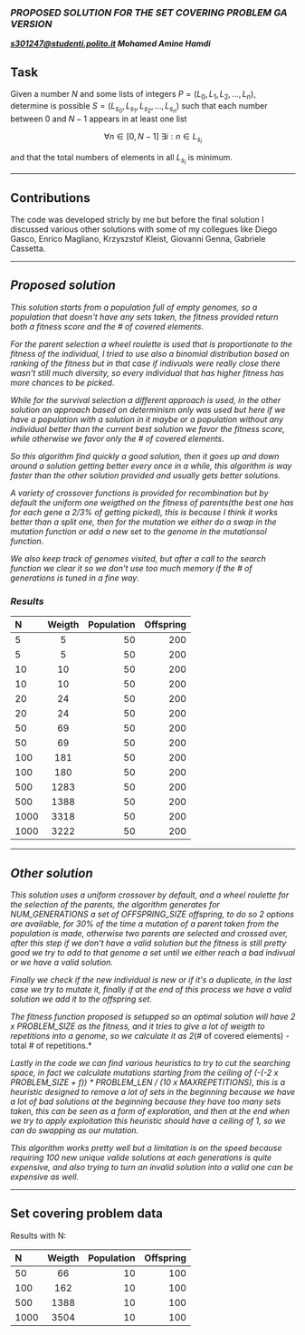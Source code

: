 ### ***PROPOSED SOLUTION FOR THE SET COVERING PROBLEM GA VERSION***
***s301247@studenti.polito.it Mohamed Amine Hamdi***

## Task

Given a number $N$ and some lists of integers $P = (L_0, L_1, L_2, ..., L_n)$, 
determine is possible $S = (L_{s_0}, L_{s_1}, L_{s_2}, ..., L_{s_n})$
such that each number between $0$ and $N-1$ appears in at least one list

$$\forall n \in [0, N-1] \ \exists i : n \in L_{s_i}$$

and that the total numbers of elements in all $L_{s_i}$ is minimum. 

***

## Contributions
The code was developed stricly by me but before the final solution I discussed various other solutions with some of my collegues like Diego Gasco, Enrico Magliano, Krzyszstof Kleist, Giovanni Genna, Gabriele Cassetta.

***

## ***Proposed solution***

*This solution starts from a population full of empty genomes, so a population that doesn't have any sets taken, the fitness provided return both a fitness score and the # of covered elements*.

*For the parent selection a wheel roulette is used that is proportionate to the fitness of the individual, I tried to use also a binomial distribution based on ranking of the fitness but in that case if indivuals were really close there wasn't still much diversity, so every individual that has higher fitness has more chances to be picked*.

*While for the survival selection a different approach is used, in the other solution an approach based on determinism only was used but here if we have a population with a solution in it maybe or a population without any individual better than the current best solution we favor the fitness score, while otherwise we favor only the # of covered elements*.

*So this algorithm find quickly a good solution, then it goes up and down around a solution getting better every once in a while, this algorithm is way faster than the other solution provided and usually gets better solutions*.

*A variety of crossover functions is provided for recombination but by default the uniform one weigthed on the fitness of parents(the best one has for each gene a 2/3% of getting picked), this is because I think it works better than a split one, then for the mutation we either do a swap in the mutation function or add a new set to the genome in the mutationsol function*.

*We also keep track of genomes visited, but after a call to the search function we clear it so we don't use too much memory if the # of generations is tuned in a fine way*.

### ***Results***

| N      | Weigth | Population     | Offspring |
| :---        |    :----:   |          ---: |     ---: |
| 5       | 5        |  50    |     200 |
| 5       | 5        |  50    |     200 |
| 10       | 10        |  50    |     200 |
| 10       | 10        |  50    |     200 |
| 20       | 24        |  50    |     200 |
| 20       | 24        |  50    |     200 |
| 50      | 69       |   50   |     200 |
| 50   | 69        |   50    |  200 |
| 100   | 181     | 50        | 200 |
| 100   | 180       | 50        | 200 |
| 500   | 1283       | 50      | 200 |
| 500   | 1388       | 50      | 200 |
| 1000  | 3318       |  50     | 200 |
| 1000  | 3222       | 50      | 200 |

***

## ***Other solution***

*This solution uses a uniform crossover by default, and a wheel roulette for the selection of the parents, the algorithm generates for NUM_GENERATIONS a set of OFFSPRING_SIZE offspring, to do so 2 options are available, for 30% of the time a mutation of a parent taken from the population is made, otherwise two parents are selected and crossed over, after this step if we don't have a valid solution but the fitness is still pretty good we try to add to that genome a set until we either reach a bad indivual or we have a valid solution.*

*Finally we check if the new individual is new or if it's a duplicate, in the last case we try to mutate it, finally if at the end of this process we have a valid solution we add it to the offspring set.*

*The fitness function proposed is setupped so an optimal solution will have 2 x PROBLEM_SIZE as the fitness, and it tries to give a lot of weigth to repetitions into a genome, so we calculate it as 2*(# of covered elements) - total # of repetitions.*

*Lastly in the code we can find various heuristics to try to cut the searching space, in fact we calculate mutations starting from the ceiling of (-(-2 x PROBLEM_SIZE + f)) * PROBLEM_LEN / (10 x MAXREPETITIONS), this is a heuristic designed to remove a lot of sets in the beginning because we have a lot of bad solutions at the beginning because they have too many sets taken, this can be seen as a form of exploration, and then at the end when we try to apply exploitation this heuristic should have a ceiling of 1, so we can do swapping as our mutation.*

*This algorithm works pretty well but a limitation is on the speed because requiring 100 new unique valide solutions at each generations is quite expensive, and also trying to turn an invalid solution into a valid one can be expensive as well.*

***

## Set covering problem data

Results with N:

| N      | Weigth | Population     | Offspring |
| :---        |    :----:   |          ---: |     ---: |
| 50      | 66       |   10   |     100 |
| 100   | 162        |   10    |  100 |
| 500   | 1388       | 10      | 100 |
| 1000  | 3504       |  10     | 100 |